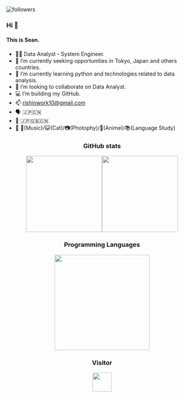 ![followers](https://img.shields.io/github/followers/Seankharisma.svg?style=social&label=Follow&maxAge=2592000)

### Hi 👋
#### This is Sean.
- 👨‍💻  Data Analyst・System Engineer.
- 🔭  I’m currently seeking opportunities in Tokyo, Japan and others countries.
- 🌱  I’m currently learning python and technologies related to data analysis.
- 👯  I’m looking to collaborate on Data Analyst.
- 💻  I’m building my GitHub.
- 📫  rishinwork10@gmail.com
- 🗣️  🇯🇵🇨🇳
- 📝  🇯🇵🇬🇧🇨🇳
- 🥳  🎵(Music)/😺(Cat)/📷(Photophy)/🐲(Anime)/📚(Language Study)



<!--
**Seankharisma/Seankharisma** is a ✨ _special_ ✨ repository because its `README.md` (this file) appears on your GitHub profile.

Here are some ideas to get you started:

- 🔭 I’m currently working on ...
- 🌱 I’m currently learning ...
- 👯 I’m looking to collaborate on ...
- 🤔 I’m looking for help with ...
- 💬 Ask me about ...
- 📫 How to reach me: rishinwork10@gmail.com
- 😄 Pronouns: ...
- ⚡ Fun fact: ...
-->

<P><h3 style="text-align: center;">GitHub stats</h3>

<div style="display: flex; justify-content: center;">
 <img src="https://github-readme-stats.vercel.app/api?username=Seankharisma&theme=tokyonight&show_icons=true" height="200"><br>
 <img src="https://stats.justsong.cn/api/github?username=Seankharisma&theme=dark" height="200">
</div>

<P><h3 style="text-align: center;">Programming Languages</h3>

<div style="display: flex; justify-content: center;">
<img src="https://github-readme-stats.vercel.app/api/top-langs/?username=Seankharisma&layout=pie&langs_count=10" height="250">
</div>
<P><h3 style="text-align: center;">Visitor</h3>

<div style="display: flex; justify-content: center;">
  <img src="https://profile-counter.glitch.me/Seankharisma/count.svg" height="50">
</div>

